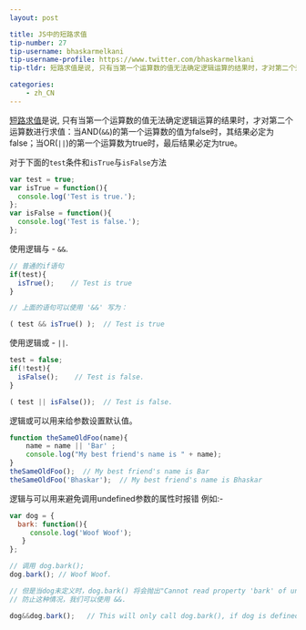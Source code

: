 ```yaml
---
layout: post

title: JS中的短路求值
tip-number: 27
tip-username: bhaskarmelkani
tip-username-profile: https://www.twitter.com/bhaskarmelkani
tip-tldr: 短路求值是说, 只有当第一个运算数的值无法确定逻辑运算的结果时，才对第二个运算数进行求值：当AND(`&&`)的第一个运算数的值为false时，其结果必定为false；当OR(`||`)的第一个运算数为true时，最后结果必定为true。

categories:
    - zh_CN
---
```


[短路求值](https://zh.wikipedia.org/wiki/%E7%9F%AD%E8%B7%AF%E6%B1%82%E5%80%BC)是说, 只有当第一个运算数的值无法确定逻辑运算的结果时，才对第二个运算数进行求值：当AND(`&&`)的第一个运算数的值为false时，其结果必定为false；当OR(`||`)的第一个运算数为true时，最后结果必定为true。

对于下面的`test`条件和`isTrue`与`isFalse`方法

```js
var test = true;
var isTrue = function(){
  console.log('Test is true.');
};
var isFalse = function(){
  console.log('Test is false.');
};

```
使用逻辑与 - `&&`.

```js
// 普通的if语句
if(test){
  isTrue();    // Test is true
}

// 上面的语句可以使用 '&&' 写为：

( test && isTrue() );  // Test is true
```
使用逻辑或 - `||`.

```js
test = false;
if(!test){
  isFalse();    // Test is false.
}

( test || isFalse());  // Test is false.
```
逻辑或可以用来给参数设置默认值。

```js
function theSameOldFoo(name){
    name = name || 'Bar' ;
    console.log("My best friend's name is " + name);
}
theSameOldFoo();  // My best friend's name is Bar
theSameOldFoo('Bhaskar');  // My best friend's name is Bhaskar
```
逻辑与可以用来避免调用undefined参数的属性时报错
例如:-

```js
var dog = {
  bark: function(){
     console.log('Woof Woof');
   }
};

// 调用 dog.bark();
dog.bark(); // Woof Woof.

// 但是当dog未定义时，dog.bark() 将会抛出"Cannot read property 'bark' of undefined." 错误
// 防止这种情况，我们可以使用 &&.

dog&&dog.bark();   // This will only call dog.bark(), if dog is defined.

```
